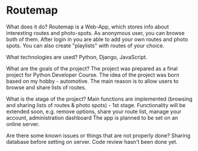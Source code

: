# Routemap

   What does it do? 
        Routemap is a Web-App, which stores info about interesting routes and photo-spots.
   As anonymous user, you can browse both of them. After login in you are able to add your own routes and photo spots.
   You can also create "playlists" with routes of your choice.

   What technologies are used? 
        Python, Django, JavaScript.

   What are the goals of the project?
        The project was prepared as a final project for Python Developer Course. The idea of the project was born based on my hobby - automotive. The main reason is to allow users to browse and share lists of routes.  

   What is the stage of the project?
        Main functions are implemented (browsing and sharing lists of routes & photo spots) - 1st stage.
        Functionality will be extended soon, e.g. remove options, share your route list, manage your account, administration dashboard
        The app is planned to be set on an online server.
        
   Are there some known issues or things that are not properly done?
        Sharing database before setting on server.
        Code review hasn't been done yet. 